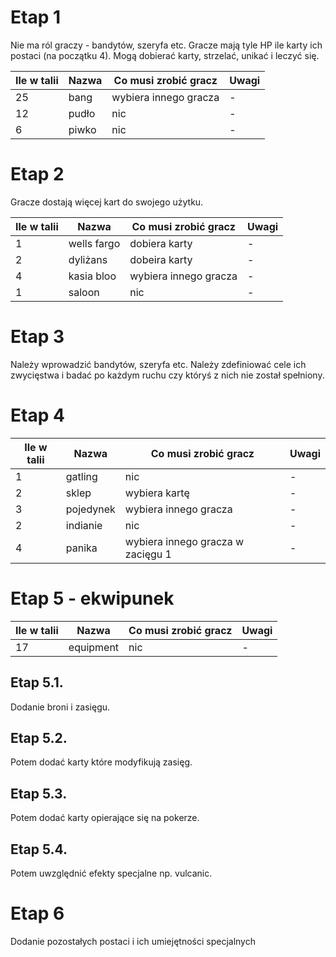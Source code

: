 # Etap 1

Nie ma ról graczy - bandytów, szeryfa etc. Gracze mają tyle HP ile karty ich postaci (na początku 4). 
Mogą dobierać karty, strzelać, unikać i leczyć się.

| Ile w talii | Nazwa       | Co musi zrobić gracz  | Uwagi |
|-------------|-------------|-----------------------|-------|
| 25          | bang        | wybiera innego gracza | -     |
| 12          | pudło       | nic                   | -     |
| 6           | piwko       | nic                   | -     |

# Etap 2

Gracze dostają więcej kart do swojego użytku.

| Ile w talii | Nazwa       | Co musi zrobić gracz  | Uwagi |
|-------------|-------------|-----------------------|-------|
| 1           | wells fargo | dobiera karty         | -     |
| 2           | dyliżans    | dobeira karty         | -     |
| 4           | kasia bloo  | wybiera innego gracza | -     |
| 1           | saloon      | nic                   | -     |

# Etap 3

Należy wprowadzić bandytów, szeryfa etc. Należy zdefiniować cele ich zwycięstwa i badać po każdym ruchu czy któryś
z nich nie został spełniony.

# Etap 4

| Ile w talii | Nazwa     | Co musi zrobić gracz              | Uwagi |
|-------------|-----------|-----------------------------------|-------|
| 1           | gatling   | nic                               | -     |
| 2           | sklep     | wybiera kartę                     | -     |
| 3           | pojedynek | wybiera innego gracza             | -     |
| 2           | indianie  | nic                               | -     |
| 4           | panika    | wybiera innego gracza w zacięgu 1 | -     |

# Etap 5 - ekwipunek

| Ile w talii | Nazwa     | Co musi zrobić gracz              | Uwagi |
|-------------|-----------|-----------------------------------|-------|
| 17          | equipment | nic                               | -     |

## Etap 5.1.
Dodanie broni i zasięgu.

## Etap 5.2.
Potem dodać karty które modyfikują zasięg.

## Etap 5.3.
Potem dodać karty opierające się na pokerze.

## Etap 5.4.
Potem uwzględnić efekty specjalne np. vulcanic.

# Etap 6

Dodanie pozostałych postaci i ich umiejętności specjalnych